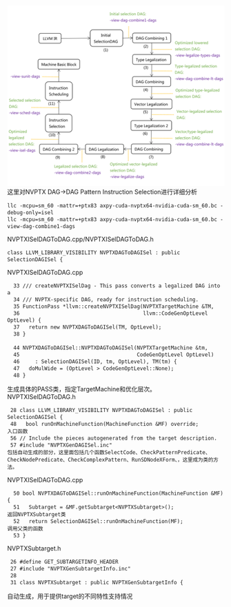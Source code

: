 ![image](https://github.com/huizhanyi/llvm_gpu_analysis/blob/main/SelectionDAG_Overview.png)
这里对NVPTX DAG->DAG Pattern Instruction Selection进行详细分析
```
llc -mcpu=sm_60 -mattr=+ptx83 axpy-cuda-nvptx64-nvidia-cuda-sm_60.bc -debug-only=isel
llc -mcpu=sm_60 -mattr=+ptx83 axpy-cuda-nvptx64-nvidia-cuda-sm_60.bc -view-dag-combine1-dags
```
NVPTXISelDAGToDAG.cpp/NVPTXISelDAGToDAG.h
```
class LLVM_LIBRARY_VISIBILITY NVPTXDAGToDAGISel : public SelectionDAGISel {
```
NVPTXISelDAGToDAG.cpp
```
  33 /// createNVPTXISelDag - This pass converts a legalized DAG into a
  34 /// NVPTX-specific DAG, ready for instruction scheduling.
  35 FunctionPass *llvm::createNVPTXISelDag(NVPTXTargetMachine &TM,
  36                                        llvm::CodeGenOptLevel OptLevel) {
  37   return new NVPTXDAGToDAGISel(TM, OptLevel);
  38 }

  44 NVPTXDAGToDAGISel::NVPTXDAGToDAGISel(NVPTXTargetMachine &tm,
  45                                      CodeGenOptLevel OptLevel)
  46     : SelectionDAGISel(ID, tm, OptLevel), TM(tm) {
  47   doMulWide = (OptLevel > CodeGenOptLevel::None);
  48 }
```
生成具体的PASS类，指定TargetMachine和优化层次。
NVPTXISelDAGToDAG.h
```
 28 class LLVM_LIBRARY_VISIBILITY NVPTXDAGToDAGISel : public SelectionDAGISel {
 48   bool runOnMachineFunction(MachineFunction &MF) override;
入口函数
 56 // Include the pieces autogenerated from the target description.
 57 #include "NVPTXGenDAGISel.inc"
包括自动生成的部分，这里面包括几个函数SelectCode、CheckPatternPredicate、CheckNodePredicate、CheckComplexPattern、RunSDNodeXForm、，这里成为类的方法。
```
NVPTXISelDAGToDAG.cpp
```
  50 bool NVPTXDAGToDAGISel::runOnMachineFunction(MachineFunction &MF) {
  51   Subtarget = &MF.getSubtarget<NVPTXSubtarget>();
返回NVPTXSubtarget类
  52   return SelectionDAGISel::runOnMachineFunction(MF);
调用父类的函数
  53 }
```
NVPTXSubtarget.h
```
 26 #define GET_SUBTARGETINFO_HEADER
 27 #include "NVPTXGenSubtargetInfo.inc"
 28
 31 class NVPTXSubtarget : public NVPTXGenSubtargetInfo {
```
自动生成，用于提供target的不同特性支持情况
